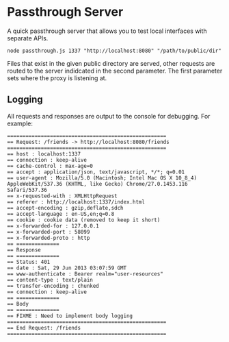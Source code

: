 # Passthrough Server
A quick passthrough server that allows you to test local interfaces with separate APIs.

```
node passthrough.js 1337 "http://localhost:8080" "/path/to/public/dir"
```

Files that exist in the given public directory are served, other requests are routed to the server indidcated in the second parameter.  The first parameter sets where the proxy is listening at.

## Logging
All requests and responses are output to the console for debugging. For example:

```
====================================================
== Request: /friends -> http://localhost:8080/friends
====================================================
== host : localhost:1337
== connection : keep-alive
== cache-control : max-age=0
== accept : application/json, text/javascript, */*; q=0.01
== user-agent : Mozilla/5.0 (Macintosh; Intel Mac OS X 10_8_4) AppleWebKit/537.36 (KHTML, like Gecko) Chrome/27.0.1453.116 Safari/537.36
== x-requested-with : XMLHttpRequest
== referer : http://localhost:1337/index.html
== accept-encoding : gzip,deflate,sdch
== accept-language : en-US,en;q=0.8
== cookie : cookie data (removed to keep it short)
== x-forwarded-for : 127.0.0.1
== x-forwarded-port : 58099
== x-forwarded-proto : http
== ==============
== Response
== ==============
== Status: 401
== date : Sat, 29 Jun 2013 03:07:59 GMT
== www-authenticate : Bearer realm="user-resources"
== content-type : text/plain
== transfer-encoding : chunked
== connection : keep-alive
== ==============
== Body
== ==============
== FIXME : Need to implement body logging
====================================================
== End Request: /friends
====================================================
```